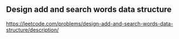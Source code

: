 ## Design add and search words data structure
https://leetcode.com/problems/design-add-and-search-words-data-structure/description/
